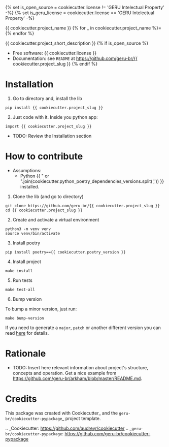 {% set is_open_source = cookiecutter.license != 'GERU Intelectual Property' -%}
{% set is_geru_license = cookiecutter.license == 'GERU Intelectual Property' -%}

{{ cookiecutter.project_name }}
{% for _ in cookiecutter.project_name %}={% endfor %}

{{ cookiecutter.project_short_description }}
{% if is_open_source %}
* Free software: {{ cookiecutter.license }}
* Documentation: see `README` at https://github.com/geru-br/{{ cookiecutter.project_slug }}
{% endif %}

Installation
============

1. Go to directory and, install the lib

```
pip install {{ cookiecutter.project_slug }}
```

2. Just code with it. Inside you python app:

```
import {{ cookiecutter.project_slug }}
```

* TODO: Review the Installation section


How to contribute
=================

* Assumptions:
  * Python {{ " or ".join(cookiecutter.python_poetry_dependencies_versions.split(',')) }} installed.

1. Clone the lib (and go to directory)

```
git clone https://github.com/geru-br/{{ cookiecutter.project_slug }}
cd {{ cookiecutter.project_slug }}
```

2. Create and activate a virtual environment

```
python3 -m venv venv
source venv/bin/activate
```

3. Install poetry

```
pip install poetry=={{ cookiecutter.poetry_version }}
```

4. Install project

```
make install
```

5. Run tests

```
make test-all
```

6. Bump version

To bump a minor version, just run:

```
make bump-version
```

If you need to generate a `major`, `patch` or another different version you can read [here](https://poetry.eustace.io/docs/cli/#version) for details.


Rationale
=========

* TODO: Insert here relevant information about project's structure, concepts and operation. Get a nice example from https://github.com/geru-br/arkham/blob/master/README.md.


Credits
=======

This package was created with Cookiecutter_ and the `geru-br/cookiecutter-pypackage`_ project template.

.. _Cookiecutter: https://github.com/audreyr/cookiecutter
.. _`geru-br/cookiecutter-pypackage`: https://github.com/geru-br/cookiecutter-pypackage
